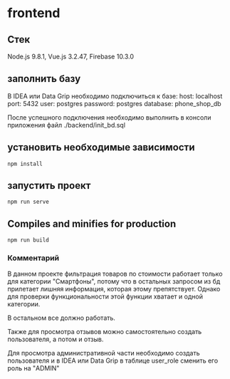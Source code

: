 # frontend

## Стек
Node.js 9.8.1, Vue.js 3.2.47, Firebase 10.3.0

## заполнить базу

В IDEA или Data Grip необходимо подключиться к базе:
host: localhost
port: 5432
user: postgres
password: postgres
database: phone_shop_db

После успешного подключения необходимо выполнить в консоли приложения файл ./backend/init_bd.sql

## установить необходимые зависимости
```
npm install
```

## запустить проект
```
npm run serve
```

## Compiles and minifies for production
```
npm run build
```

### Комментарий

В данном проекте фильтрация товаров по стоимости работает только для категории "Смартфоны", потому что в остальных запросом из бд прилетает лишняя информация, которая этому препятствует. Однако для проверки функциональности этой функции хватает и одной категории.

В остальном все должно работать.

Также для просмотра отзывов можно самостоятельно создать пользователя, а потом и отзыв. 

Для просмотра административной части необходимо создать пользователя и в IDEA или Data Grip в таблице user_role сменить его роль на "ADMIN"